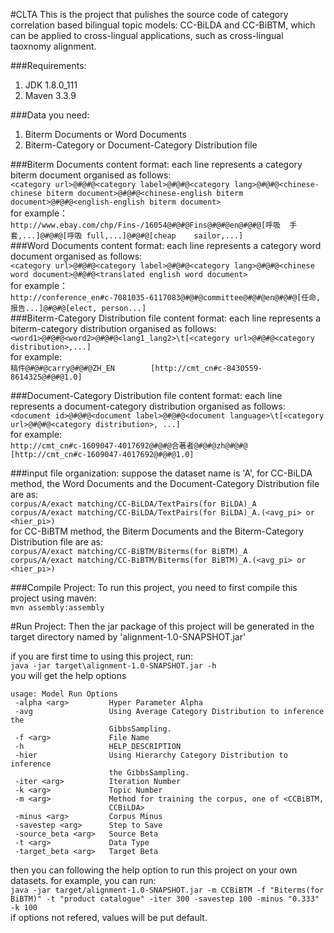 #CLTA
This is the project that pulishes the source code of category correlation based bilingual topic models: CC-BiLDA and CC-BiBTM, which can be applied to cross-lingual applications, such as cross-lingual taoxnomy alignment.

###Requirements:

1. JDK 1.8.0_111
2. Maven 3.3.9

###Data you need:
1. Biterm Documents or Word Documents
2. Biterm-Category or Document-Category Distribution file

###Biterm Documents content format:
each line represents a category biterm document organised as follows:<br/>
```<category url>@#@#@<category label>@#@#@<category lang>@#@#@<chinese-chinese biterm document>@#@#@<chinese-english biterm document>@#@#@<english-english biterm document>```<br/>
for example：<br/>
```http://www.ebay.com/chp/Fins-/16054@#@#@Fins@#@#@en@#@#@[呼吸	手套,...]@#@#@[呼吸	full,...]@#@#@[cheap	sailor,...]```<br/>
###Word Documents content format:
each line represents a category word document organised as follows:<br/>
```<category url>@#@#@<category label>@#@#@<category lang>@#@#@<chinese word document>@#@#@<translated english word document>```<br/>
for example：<br/>
```http://conference_en#c-7081035-6117083@#@#@committee@#@#@en@#@#@[任命, 报告...]@#@#@[elect, person...]```<br/>
###Biterm-Category Distribution file content format:
each line represents a biterm-category distribution organised as follows:<br/>
```<word1>@#@#@<word2>@#@#@<lang1_lang2>\t[<category url>@#@#@<category distribution>,...]```<br/>
for example:<br/>
```稿件@#@#@carry@#@#@ZH_EN        [http://cmt_cn#c-8430559-8614325@#@#@1.0]```<br/>

###Document-Category Distribution file content format:
each line represents a document-category distribution organised as follows:<br/>
```<document id>@#@#@<document label>@#@#@<document language>\t[<category url>@#@#@<category distribution>, ...]```<br/>
for example:<br/>
```http://cmt_cn#c-1609047-4017692@#@#@合著者@#@#@zh@#@#@  [http://cmt_cn#c-1609047-4017692@#@#@1.0]```<br/>

###input file organization:
suppose the dataset name is 'A', for CC-BiLDA method, the Word Documents and the Document-Category Distribution file are as:<br/>
```corpus/A/exact matching/CC-BiLDA/TextPairs(for BiLDA)_A```<br/>
```corpus/A/exact matching/CC-BiLDA/TextPairs(for BiLDA)_A.(<avg_pi> or <hier_pi>)```<br/>
for CC-BiBTM method, the Biterm Documents and the Biterm-Category Distribution file are as:<br/>
```corpus/A/exact matching/CC-BiBTM/Biterms(for BiBTM)_A```<br/>
```corpus/A/exact matching/CC-BiBTM/Biterms(for BiBTM)_A.(<avg_pi> or <hier_pi>)```<br/>

###Compile Project:
To run this project, you need to first compile this project using maven:<br/>
```mvn assembly:assembly```<br/>

#Run Project:
Then the jar package of this project will be generated in the target directory named by 'alignment-1.0-SNAPSHOT.jar'<br/>

if you are first time to using this project, run:<br/>
```java -jar target\alignment-1.0-SNAPSHOT.jar -h```<br/>
you will get the help options<br/>
```
usage: Model Run Options
 -alpha <arg>         Hyper Parameter Alpha
 -avg                 Using Average Category Distribution to inference the
                      GibbsSampling.
 -f <arg>             File Name
 -h                   HELP_DESCRIPTION
 -hier                Using Hierarchy Category Distribution to inference
                      the GibbsSampling.
 -iter <arg>          Iteration Number
 -k <arg>             Topic Number
 -m <arg>             Method for training the corpus, one of <CCBiBTM,
                      CCBiLDA>
 -minus <arg>         Corpus Minus
 -savestep <arg>      Step to Save
 -source_beta <arg>   Source Beta
 -t <arg>             Data Type
 -target_beta <arg>   Target Beta
 ```


then you can following the help option to run this project on your own datasets. for example, you can run:<br/>
```java -jar target/alignment-1.0-SNAPSHOT.jar -m CCBiBTM -f "Biterms(for BiBTM)" -t "product catalogue" -iter 300 -savestep 100 -minus "0.333" -k 100```<br/>
if options not refered, values will be put default.
